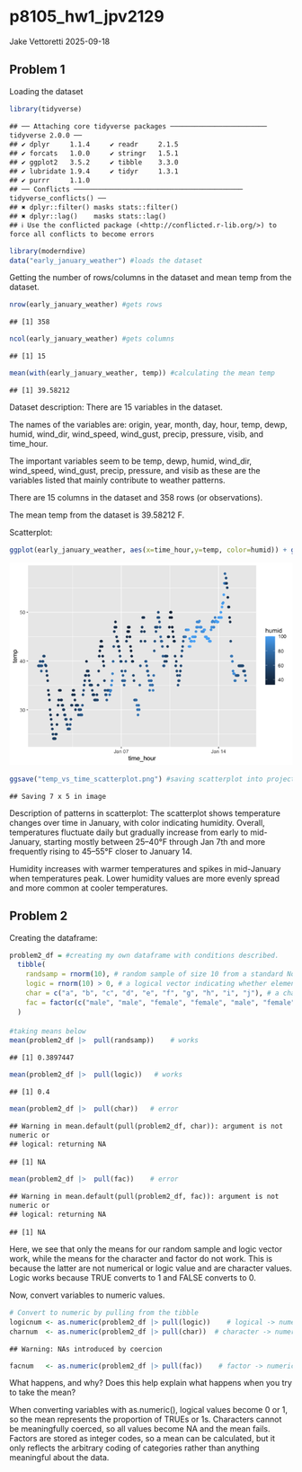 p8105_hw1_jpv2129
================
Jake Vettoretti
2025-09-18

## Problem 1

Loading the dataset

``` r
library(tidyverse)
```

    ## ── Attaching core tidyverse packages ──────────────────────── tidyverse 2.0.0 ──
    ## ✔ dplyr     1.1.4     ✔ readr     2.1.5
    ## ✔ forcats   1.0.0     ✔ stringr   1.5.1
    ## ✔ ggplot2   3.5.2     ✔ tibble    3.3.0
    ## ✔ lubridate 1.9.4     ✔ tidyr     1.3.1
    ## ✔ purrr     1.1.0     
    ## ── Conflicts ────────────────────────────────────────── tidyverse_conflicts() ──
    ## ✖ dplyr::filter() masks stats::filter()
    ## ✖ dplyr::lag()    masks stats::lag()
    ## ℹ Use the conflicted package (<http://conflicted.r-lib.org/>) to force all conflicts to become errors

``` r
library(moderndive)
data("early_january_weather") #loads the dataset
```

Getting the number of rows/columns in the dataset and mean temp from the
dataset.

``` r
nrow(early_january_weather) #gets rows
```

    ## [1] 358

``` r
ncol(early_january_weather) #gets columns
```

    ## [1] 15

``` r
mean(with(early_january_weather, temp)) #calculating the mean temp
```

    ## [1] 39.58212

Dataset description: There are 15 variables in the dataset.

The names of the variables are: origin, year, month, day, hour, temp,
dewp, humid, wind_dir, wind_speed, wind_gust, precip, pressure, visib,
and time_hour.

The important variables seem to be temp, dewp, humid, wind_dir,
wind_speed, wind_gust, precip, pressure, and visib as these are the
variables listed that mainly contribute to weather patterns.

There are 15 columns in the dataset and 358 rows (or observations).

The mean temp from the dataset is 39.58212 F.

Scatterplot:

``` r
ggplot(early_january_weather, aes(x=time_hour,y=temp, color=humid)) + geom_point() #making the scatterplot with color points for humidity
```

![](p8105_hw1_jpv2129_files/figure-gfm/unnamed-chunk-3-1.png)<!-- -->

``` r
ggsave("temp_vs_time_scatterplot.png") #saving scatterplot into project directory
```

    ## Saving 7 x 5 in image

Description of patterns in scatterplot: The scatterplot shows
temperature changes over time in January, with color indicating
humidity. Overall, temperatures fluctuate daily but gradually increase
from early to mid-January, starting mostly between 25–40°F through Jan
7th and more frequently rising to 45–55°F closer to January 14.

Humidity increases with warmer temperatures and spikes in mid-January
when temperatures peak. Lower humidity values are more evenly spread and
more common at cooler temperatures.

## Problem 2

Creating the dataframe:

``` r
problem2_df = #creating my own dataframe with conditions described.
  tibble(
    randsamp = rnorm(10), # random sample of size 10 from a standard Normal distribution
    logic = rnorm(10) > 0, # a logical vector indicating whether elements of the sample are greater than 0
    char = c("a", "b", "c", "d", "e", "f", "g", "h", "i", "j"), # a character vector of length 10
    fac = factor(c("male", "male", "female", "female", "male", "female", "other", "other", "male", "female")) # a factor vector of length 10, with 3 different factor “levels”
  )

#taking means below
mean(problem2_df |>  pull(randsamp))    # works
```

    ## [1] 0.3897447

``` r
mean(problem2_df |>  pull(logic))   # works
```

    ## [1] 0.4

``` r
mean(problem2_df |>  pull(char))   # error 
```

    ## Warning in mean.default(pull(problem2_df, char)): argument is not numeric or
    ## logical: returning NA

    ## [1] NA

``` r
mean(problem2_df |>  pull(fac))    # error 
```

    ## Warning in mean.default(pull(problem2_df, fac)): argument is not numeric or
    ## logical: returning NA

    ## [1] NA

Here, we see that only the means for our random sample and logic vector
work, while the means for the character and factor do not work. This is
because the latter are not numerical or logic value and are character
values. Logic works because TRUE converts to 1 and FALSE converts to 0.

Now, convert variables to numeric values.

``` r
# Convert to numeric by pulling from the tibble
logicnum <- as.numeric(problem2_df |> pull(logic))    # logical -> numeric (TRUE=1, FALSE=0)
charnum  <- as.numeric(problem2_df |> pull(char))  # character -> numeric, produces NA + warning
```

    ## Warning: NAs introduced by coercion

``` r
facnum   <- as.numeric(problem2_df |> pull(fac))    # factor -> numeric (uses internal integer codes)
```

What happens, and why? Does this help explain what happens when you try
to take the mean?

When converting variables with as.numeric(), logical values become 0 or
1, so the mean represents the proportion of TRUEs or 1s. Characters
cannot be meaningfully coerced, so all values become NA and the mean
fails. Factors are stored as integer codes, so a mean can be calculated,
but it only reflects the arbitrary coding of categories rather than
anything meaningful about the data.
